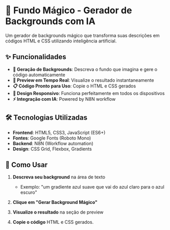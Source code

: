 # 🎨 Fundo Mágico - Gerador de Backgrounds com IA
Um gerador de backgrounds mágico que transforma suas descrições em códigos HTML e CSS utilizando inteligência artificial.

## ✨ Funcionalidades

- **🎨 Geração de Backgrounds**: Descreva o fundo que imagina e gere o código automaticamente
- **🚀 Preview em Tempo Real**: Visualize o resultado instantaneamente
- **📋 Código Pronto para Uso**: Copie o HTML e CSS gerados
- **📱 Design Responsivo**: Funciona perfeitamente em todos os dispositivos
- **⚡ Integração com IA**: Powered by N8N workflow

## 🛠️ Tecnologias Utilizadas

- **Frontend**: HTML5, CSS3, JavaScript (ES6+)
- **Fontes**: Google Fonts (Roboto Mono)
- **Backend**: N8N (Workflow automation)
- **Design**: CSS Grid, Flexbox, Gradients

## 🎯 Como Usar

1. **Descreva seu background** na área de texto
   - Exemplo: "um gradiente azul suave que vai do azul claro para o azul escuro"
   
2. **Clique em "Gerar Background Mágico"**

3. **Visualize o resultado** na seção de preview

4. **Copie o código** HTML e CSS gerados.
